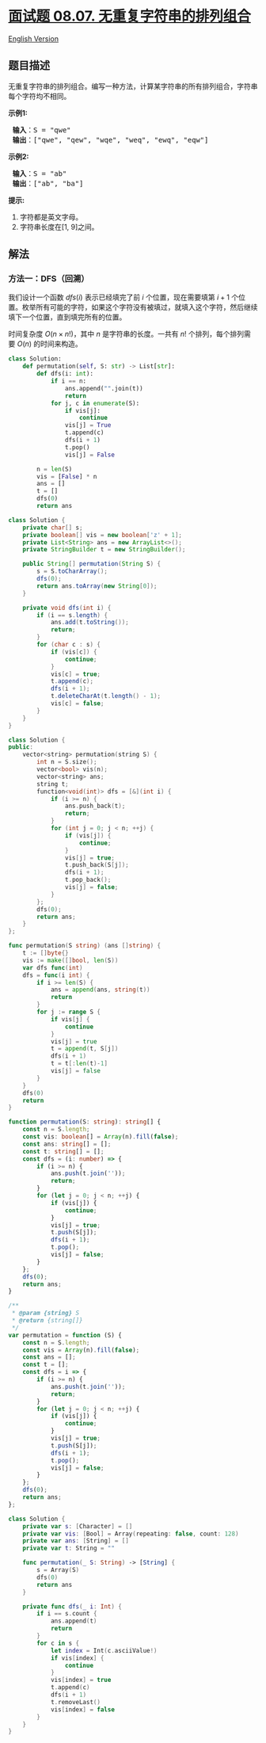 # [面试题 08.07. 无重复字符串的排列组合](https://leetcode.cn/problems/permutation-i-lcci)

[English Version](/lcci/08.07.Permutation%20I/README_EN.md)

## 题目描述

<!-- 这里写题目描述 -->
<p>无重复字符串的排列组合。编写一种方法，计算某字符串的所有排列组合，字符串每个字符均不相同。</p>

<p> <strong>示例1:</strong></p>

<pre>
<strong> 输入</strong>：S = "qwe"
<strong> 输出</strong>：["qwe", "qew", "wqe", "weq", "ewq", "eqw"]
</pre>

<p> <strong>示例2:</strong></p>

<pre>
<strong> 输入</strong>：S = "ab"
<strong> 输出</strong>：["ab", "ba"]
</pre>

<p> <strong>提示:</strong></p>

<ol>
<li>字符都是英文字母。</li>
<li>字符串长度在[1, 9]之间。</li>
</ol>

## 解法

### 方法一：DFS（回溯）

我们设计一个函数 $dfs(i)$ 表示已经填完了前 $i$ 个位置，现在需要填第 $i+1$ 个位置。枚举所有可能的字符，如果这个字符没有被填过，就填入这个字符，然后继续填下一个位置，直到填完所有的位置。

时间复杂度 $O(n \times n!)$，其中 $n$ 是字符串的长度。一共有 $n!$ 个排列，每个排列需要 $O(n)$ 的时间来构造。

<!-- tabs:start -->

```python
class Solution:
    def permutation(self, S: str) -> List[str]:
        def dfs(i: int):
            if i == n:
                ans.append("".join(t))
                return
            for j, c in enumerate(S):
                if vis[j]:
                    continue
                vis[j] = True
                t.append(c)
                dfs(i + 1)
                t.pop()
                vis[j] = False

        n = len(S)
        vis = [False] * n
        ans = []
        t = []
        dfs(0)
        return ans
```

```java
class Solution {
    private char[] s;
    private boolean[] vis = new boolean['z' + 1];
    private List<String> ans = new ArrayList<>();
    private StringBuilder t = new StringBuilder();

    public String[] permutation(String S) {
        s = S.toCharArray();
        dfs(0);
        return ans.toArray(new String[0]);
    }

    private void dfs(int i) {
        if (i == s.length) {
            ans.add(t.toString());
            return;
        }
        for (char c : s) {
            if (vis[c]) {
                continue;
            }
            vis[c] = true;
            t.append(c);
            dfs(i + 1);
            t.deleteCharAt(t.length() - 1);
            vis[c] = false;
        }
    }
}
```

```cpp
class Solution {
public:
    vector<string> permutation(string S) {
        int n = S.size();
        vector<bool> vis(n);
        vector<string> ans;
        string t;
        function<void(int)> dfs = [&](int i) {
            if (i >= n) {
                ans.push_back(t);
                return;
            }
            for (int j = 0; j < n; ++j) {
                if (vis[j]) {
                    continue;
                }
                vis[j] = true;
                t.push_back(S[j]);
                dfs(i + 1);
                t.pop_back();
                vis[j] = false;
            }
        };
        dfs(0);
        return ans;
    }
};
```

```go
func permutation(S string) (ans []string) {
	t := []byte{}
	vis := make([]bool, len(S))
	var dfs func(int)
	dfs = func(i int) {
		if i >= len(S) {
			ans = append(ans, string(t))
			return
		}
		for j := range S {
			if vis[j] {
				continue
			}
			vis[j] = true
			t = append(t, S[j])
			dfs(i + 1)
			t = t[:len(t)-1]
			vis[j] = false
		}
	}
	dfs(0)
	return
}
```

```ts
function permutation(S: string): string[] {
    const n = S.length;
    const vis: boolean[] = Array(n).fill(false);
    const ans: string[] = [];
    const t: string[] = [];
    const dfs = (i: number) => {
        if (i >= n) {
            ans.push(t.join(''));
            return;
        }
        for (let j = 0; j < n; ++j) {
            if (vis[j]) {
                continue;
            }
            vis[j] = true;
            t.push(S[j]);
            dfs(i + 1);
            t.pop();
            vis[j] = false;
        }
    };
    dfs(0);
    return ans;
}
```

```js
/**
 * @param {string} S
 * @return {string[]}
 */
var permutation = function (S) {
    const n = S.length;
    const vis = Array(n).fill(false);
    const ans = [];
    const t = [];
    const dfs = i => {
        if (i >= n) {
            ans.push(t.join(''));
            return;
        }
        for (let j = 0; j < n; ++j) {
            if (vis[j]) {
                continue;
            }
            vis[j] = true;
            t.push(S[j]);
            dfs(i + 1);
            t.pop();
            vis[j] = false;
        }
    };
    dfs(0);
    return ans;
};
```

```swift
class Solution {
    private var s: [Character] = []
    private var vis: [Bool] = Array(repeating: false, count: 128)
    private var ans: [String] = []
    private var t: String = ""

    func permutation(_ S: String) -> [String] {
        s = Array(S)
        dfs(0)
        return ans
    }

    private func dfs(_ i: Int) {
        if i == s.count {
            ans.append(t)
            return
        }
        for c in s {
            let index = Int(c.asciiValue!)
            if vis[index] {
                continue
            }
            vis[index] = true
            t.append(c)
            dfs(i + 1)
            t.removeLast()
            vis[index] = false
        }
    }
}
```

<!-- tabs:end -->

<!-- end -->
